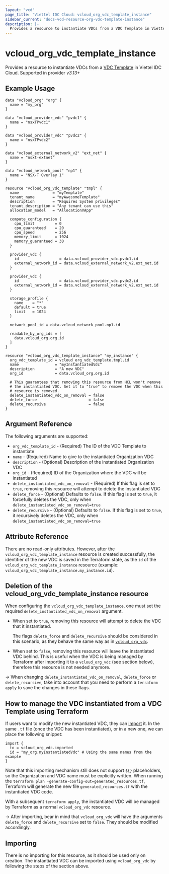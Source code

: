 ```yaml
---
layout: "vcd"
page_title: "Viettel IDC Cloud: vcloud_org_vdc_template_instance"
sidebar_current: "docs-vcd-resource-org-vdc-template-instance"
description: |-
  Provides a resource to instantiate VDCs from a VDC Template in Viettel IDC Cloud.
---
```


# vcloud\_org\_vdc\_template\_instance

Provides a resource to instantiate VDCs from a [VDC Template](/providers/viettelidc-provider/vcloud/latest/docs/resources/org_vdc_template) in Viettel IDC Cloud.
Supported in provider *v3.13+*

## Example Usage

```hcl
data "vcloud_org" "org" {
  name = "my_org"
}

data "vcloud_provider_vdc" "pvdc1" {
  name = "nsxTPvdc1"
}

data "vcloud_provider_vdc" "pvdc2" {
  name = "nsxTPvdc2"
}

data "vcloud_external_network_v2" "ext_net" {
  name = "nsxt-extnet"
}

data "vcloud_network_pool" "np1" {
  name = "NSX-T Overlay 1"
}

resource "vcloud_org_vdc_template" "tmpl" {
  name               = "myTemplate"
  tenant_name        = "myAwesomeTemplate"
  description        = "Requires System privileges"
  tenant_description = "Any tenant can use this"
  allocation_model   = "AllocationVApp"

  compute_configuration {
    cpu_limit         = 0
    cpu_guaranteed    = 20
    cpu_speed         = 256
    memory_limit      = 1024
    memory_guaranteed = 30
  }

  provider_vdc {
    id                  = data.vcloud_provider_vdc.pvdc1.id
    external_network_id = data.vcloud_external_network_v2.ext_net.id
  }

  provider_vdc {
    id                  = data.vcloud_provider_vdc.pvdc2.id
    external_network_id = data.vcloud_external_network_v2.ext_net.id
  }

  storage_profile {
    name    = "*"
    default = true
    limit   = 1024
  }

  network_pool_id = data.vcloud_network_pool.np1.id

  readable_by_org_ids = [
    data.vcloud_org.org.id
  ]
}

resource "vcloud_org_vdc_template_instance" "my_instance" {
  org_vdc_template_id = vcloud_org_vdc_template.tmpl.id
  name                = "myInstantiatedVdc"
  description         = "A new VDC"
  org_id              = data.vcloud_org.org.id

  # This guarantees that removing this resource from HCL won't remove
  # the instantiated VDC. Set it to "true" to remove the VDC when this
  # resource is removed.
  delete_instantiated_vdc_on_removal = false
  delete_force                       = false
  delete_recursive                   = false
}
```

## Argument Reference

The following arguments are supported:

* `org_vdc_template_id` - (Required) The ID of the VDC Template to instantiate
* `name` - (Required) Name to give to the instantiated Organization VDC
* `description` - (Optional) Description of the instantiated Organization VDC
* `org_id` - (Required) ID of the Organization where the VDC will be instantiated
* `delete_instantiated_vdc_on_removal` - (Required) If this flag is set to `true`, removing this resource will attempt to delete the instantiated VDC
* `delete_force` - (Optional) Defaults to `false`. If this flag is set to `true`, it forcefully deletes the VDC, only when `delete_instantiated_vdc_on_removal=true`
* `delete_recursive` - (Optional) Defaults to `false`. If this flag is set to `true`, it recursively deletes the VDC, only when `delete_instantiated_vdc_on_removal=true`

## Attribute Reference

There are no read-only attributes. However, after the `vcloud_org_vdc_template_instance` resource is created successfully,
the identifier of the new VDC is saved in the Terraform state, as the `id` of the `vcloud_org_vdc_template_instance` resource
(example: `vcloud_org_vdc_template_instance.my_instance.id`).

## Deletion of the vcloud\_org\_vdc\_template\_instance resource

When configuring the `vcloud_org_vdc_template_instance`, one must set the required `delete_instantiated_vdc_on_removal` argument.

* When set to `true`, removing this resource will attempt to delete the VDC that it instantiated.

  The flags `delete_force` and `delete_recursive` should be considered in this scenario, as they behave the same way as in [`vcloud_org_vdc`](/providers/viettelidc-provider/vcloud/latest/docs/resources/org_vdc).

* When set to `false`, removing this resource will leave the instantiated VDC behind. This is useful when the VDC is being managed
by Terraform after importing it to a `vcloud_org_vdc` (see section below), therefore this resource is not needed anymore.

-> When changing `delete_instantiated_vdc_on_removal`, `delete_force` or `delete_recursive`, take into account that you need to perform a `terraform apply` to
save the changes in these flags.

## How to manage the VDC instantiated from a VDC Template using Terraform

If users want to modify the new instantiated VDC, they can [import](/providers/viettelidc-provider/vcloud/latest/docs/guides/importing_resources#semi-automated-import-terraform-v15) it.
In the same `.tf` file (once the VDC has been instantiated), or in a new one, we can place the following snippet: 

```hcl
import {
  to = vcloud_org_vdc.imported
  id = "my_org.myInstantiatedVdc" # Using the same names from the example
}
```

Note that this importing mechanism still does not support `${}` placeholders, so the Organization and VDC name must be explicitly
written. When running the `terraform plan -generate-config-out=generated_resources.tf`, Terraform will generate the new file
`generated_resources.tf` with the instantiated VDC code.

With a subsequent `terraform apply`, the instantiated VDC will be managed by Terraform as a normal `vcloud_org_vdc` resource.

-> After importing, bear in mind that `vcloud_org_vdc` will have the arguments `delete_force` and `delete_recursive` set to `false`.
They should be modified accordingly.

## Importing

There is no importing for this resource, as it should be used only on creation.
The instantiated VDC can be imported using `vcloud_org_vdc` by following the steps of the section above.
